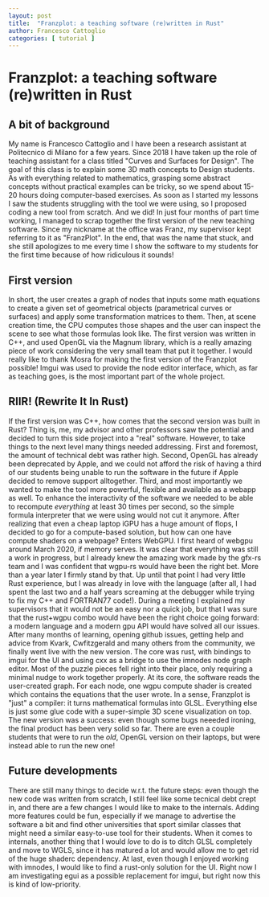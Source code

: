 ```yaml
---
layout: post
title:  "Franzplot: a teaching software (re)written in Rust"
author: Francesco Cattoglio
categories: [ tutorial ]
---
```

# Franzplot: a teaching software (re)written in Rust

## A bit of background
My name is Francesco Cattoglio and I have been a research assistant at Politecnico di Milano for a few years. Since 2018 I have taken up the role of teaching assistant for a class titled "Curves and Surfaces for Design". The goal of this class is to explain some 3D math concepts to Design students. As with everything related to mathematics, grasping some abstract concepts without practical examples can be tricky, so we spend about 15-20 hours doing computer-based exercises. As soon as I started my lessons I saw the students struggling with the tool we were using, so I proposed coding a new tool from scratch. And we did! In just four months of part time working, I managed to scrap together the first version of the new teaching software. Since my nickname at the office was Franz, my supervisor kept referring to it as "FranzPlot". In the end, that was the name that stuck, and she still apologizes to me every time I show the software to my students for the first time because of how ridiculous it sounds!

## First version
In short, the user creates a graph of nodes that inputs some math equations to create a given set of geometrical objects (parametrical curves or surfaces) and apply some transformation matrices to them. Then, at scene creation time, the CPU computes those shapes and the user can inspect the scene to see what those formulas look like.
The first version was written in C++, and used OpenGL via the Magnum library, which is a really amazing piece of work considering the very small team that put it together. I would really like to thank Mosra for making the first version of the Franzplot possible! Imgui was used to provide the node editor interface, which, as far as teaching goes, is the most important part of the whole project.

## RIIR! (Rewrite It In Rust)
If the first version was C++, how comes that the second version was built in Rust? Thing is, me, my advisor and other professors saw the potential and decided to turn this side project into a "real" software. However, to take things to the next level many things needed addressing. First and foremost, the amount of technical debt was rather high. Second, OpenGL has already been deprecated by Apple, and we could not afford the risk of having a third of our students being unable to run the software in the future if Apple decided to remove support alltogether. Third, and most importantly we wanted to make the tool more powerful, flexible and available as a webapp as well.
To enhance the interactivity of the software we needed to be able to recompute *everything* at least 30 times per second, so the simple formula interpreter that we were using would not cut it anymore. After realizing that even a cheap laptop iGPU has a huge amount of flops, I decided to go for a compute-based solution, but how can one have compute shaders on a webpage? Enters WebGPU.
I first heard of webgpu around March 2020, if memory serves. It was clear that everything was still a work in progress, but I already knew the amazing work made by the gfx-rs team and I was confident that wgpu-rs would have been the right bet. More than a year later I firmly stand by that.
Up until that point I had very little Rust experience, but I was already in love with the language (after all, I had spent the last two and a half years screaming at the debugger while trying to fix my C++ and FORTRAN77 code!). During a meeting I explained my supervisors that it would not be an easy nor a quick job, but that I was sure that the rust+wgpu combo would have been the right choice going forward: a modern language and a modern gpu API would have solved all our issues.
After many months of learning, opening github issues, getting help and advice from Kvark, Cwfitzgerald and many others from the community, we finally went live with the new version. The core was rust, with bindings to imgui for the UI and using cxx as a bridge to use the imnodes node graph editor. Most of the puzzle pieces fell right into their place, only requiring a minimal nudge to work together properly. At its core, the software reads the user-created graph. For each node, one wgpu compute shader is created which contains the equations that the user wrote. In a sense, Franzplot is "just" a compiler: it turns mathematical formulas into GLSL. Everything else is just some glue code with a super-simple 3D scene visualization on top.
The new version was a success: even though some bugs neeeded ironing, the final product has been very solid so far. There are even a couple students that were to run the *old*, OpenGL version on their laptops, but were instead able to run the new one!

## Future developments
There are still many things to decide w.r.t. the future steps: even though the new code was written from scratch, I still feel like some tecnical debt crept in, and there are a few changes I would like to make to the internals. Adding more features could be fun, especially if we manage to advertise the software a bit and find other universities that sport similar classes that might need a similar easy-to-use tool for their students. When it comes to internals, another thing that I would *love* to do is to ditch GLSL completely and move to WGLS, since it has matured a lot and would allow me to get rid of the huge shaderc dependency. At last, even though I enjoyed working with imnodes, I would like to find a rust-only solution for the UI. Right now I am investigating egui as a possible replacement for imgui, but right now this is kind of low-priority. 
